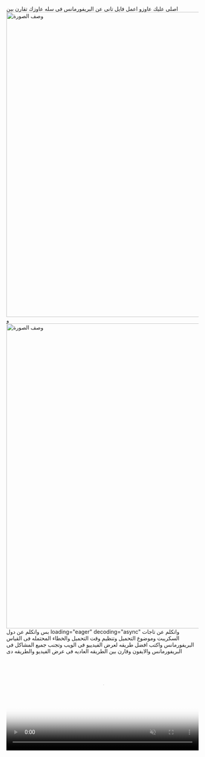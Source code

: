 اصلى عليك عاوزو اعمل فايل تانى عن البريفورمانس فى سله 
عاوزك تقارن بين 
<picture>
  <source srcset="https://cdn.example.com/image.avif" type="image/avif">
  <source srcset="https://cdn.example.com/image.webp" type="image/webp">
  <img 
    src="https://cdn.example.com/image.jpg" 
    alt="وصف الصورة" 
    width="800" 
    height="600" 
    loading="eager" 
    decoding="async" 
    fetchpriority="high" 
    style="display: block; max-width: 100%; height: auto;" />
</picture>
و
  <img 
    src="https://cdn.example.com/image.jpg" 
    alt="وصف الصورة" 
    width="800" 
    height="600" 
    loading="eager" 
    decoding="async" 
    fetchpriority="high" 
    style="display: block; max-width: 100%; height: auto;" />بس
واتكلم عن دول
    loading="eager" 
    decoding="async" 
واتكلم عن تاجات السكريبت وموضوع التحميل وتنظيم وقت التحميل والخطاء المحتمله فى القياس البريفورمانس 
واكتب افضل طريقه لعرض الفيدييو فى الويب وتجنب جميع المشاكل فى البريفورمانس والايفون 
وقارن بين الطريقه العاديه فى عرض الفيديو والطريقه دى 
<video id="video" controls playsinline preload="metadata" poster="thumbnail.jpg" width="100%" loading="lazy" muted>
  <source src="https://example.com/video.mp4" type="video/mp4">
  Your browser does not support the video tag.
</video>
<script>
  document.addEventListener('DOMContentLoaded', function () {
    const video = document.getElementById('video');
    if ('IntersectionObserver' in window) {
      const observer = new IntersectionObserver((entries) => {
        entries.forEach(entry => {
          if (entry.isIntersecting) {
            video.src = 'https://example.com/video.mp4';
            observer.disconnect();
          }
        });
      });
      observer.observe(video);
    } else {
      video.src = 'https://example.com/video.mp4';
    }
  });
</script>